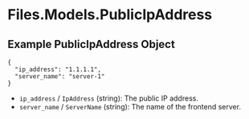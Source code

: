 # Files.Models.PublicIpAddress

## Example PublicIpAddress Object

```
{
  "ip_address": "1.1.1.1",
  "server_name": "server-1"
}
```

* `ip_address` / `IpAddress`  (string): The public IP address.
* `server_name` / `ServerName`  (string): The name of the frontend server.
